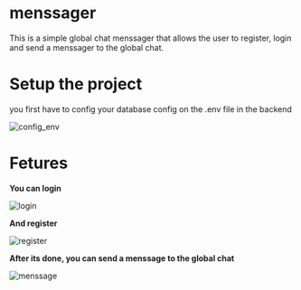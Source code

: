 # menssager

<p>This is a simple global chat menssager that allows the user to register, login and send a menssager to the global chat.</p>



<h1>Setup the project</h1>
<p>you first have to config your database config on the .env file in the backend</p>

![config_env](https://user-images.githubusercontent.com/92902916/199751787-f6e8ed75-9bbd-4d3f-ace3-67336c7c245f.png)

<h1>Fetures</h1>

<p><strong>You can login</strong></p>

![login](https://user-images.githubusercontent.com/92902916/199752208-90dc8202-7668-43d0-8ab8-d63f202a0975.png)

<p><strong>And register</strong></p>

![register](https://user-images.githubusercontent.com/92902916/199752253-57a7c2cf-7942-4f51-b608-aeb57b2dad2a.png)

<p><strong>After its done, you can send a menssage to the global chat</strong></p>

![menssage](https://user-images.githubusercontent.com/92902916/199753152-efb7dffe-c5b7-4fab-bbd3-06b9ed6f83a3.png)

